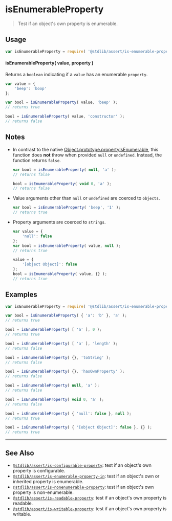 <!--

@license Apache-2.0

Copyright (c) 2018 The Stdlib Authors.

Licensed under the Apache License, Version 2.0 (the "License");
you may not use this file except in compliance with the License.
You may obtain a copy of the License at

   http://www.apache.org/licenses/LICENSE-2.0

Unless required by applicable law or agreed to in writing, software
distributed under the License is distributed on an "AS IS" BASIS,
WITHOUT WARRANTIES OR CONDITIONS OF ANY KIND, either express or implied.
See the License for the specific language governing permissions and
limitations under the License.

-->

# isEnumerableProperty

> Test if an object's own property is enumerable.

<section class="usage">

## Usage

```javascript
var isEnumerableProperty = require( '@stdlib/assert/is-enumerable-property' );
```

#### isEnumerableProperty( value, property )

Returns a `boolean` indicating if a `value` has an enumerable `property`.

```javascript
var value = {
    'beep': 'boop'
};

var bool = isEnumerableProperty( value, 'beep' );
// returns true

bool = isEnumerableProperty( value, 'constructor' );
// returns false
```

</section>

<!-- /.usage -->

<section class="notes">

## Notes

-   In contrast to the native [Object.prototype.propertyIsEnumerable][mdn-object-property-is-enumerable], this function does **not** throw when provided `null` or `undefined`. Instead, the function returns `false`.

    ```javascript
    var bool = isEnumerableProperty( null, 'a' );
    // returns false

    bool = isEnumerableProperty( void 0, 'a' );
    // returns false
    ```

-   Value arguments other than `null` or `undefined` are coerced to `objects`.

    ```javascript
    var bool = isEnumerableProperty( 'beep', '1' );
    // returns true
    ```

-   Property arguments are coerced to `strings`.

    ```javascript
    var value = {
        'null': false
    };
    var bool = isEnumerableProperty( value, null );
    // returns true

    value = {
        '[object Object]': false
    };
    bool = isEnumerableProperty( value, {} );
    // returns true
    ```

</section>

<!-- /.notes -->

<section class="examples">

## Examples

<!-- eslint-disable object-curly-newline -->

<!-- eslint no-undef: "error" -->

```javascript
var isEnumerableProperty = require( '@stdlib/assert/is-enumerable-property' );

var bool = isEnumerableProperty( { 'a': 'b' }, 'a' );
// returns true

bool = isEnumerableProperty( [ 'a' ], 0 );
// returns true

bool = isEnumerableProperty( [ 'a' ], 'length' );
// returns false

bool = isEnumerableProperty( {}, 'toString' );
// returns false

bool = isEnumerableProperty( {}, 'hasOwnProperty' );
// returns false

bool = isEnumerableProperty( null, 'a' );
// returns false

bool = isEnumerableProperty( void 0, 'a' );
// returns false

bool = isEnumerableProperty( { 'null': false }, null );
// returns true

bool = isEnumerableProperty( { '[object Object]': false }, {} );
// returns true
```

</section>

<!-- /.examples -->

<!-- Section for related `stdlib` packages. Do not manually edit this section, as it is automatically populated. -->

<section class="related">

* * *

## See Also

-   <span class="package-name">[`@stdlib/assert/is-configurable-property`][@stdlib/assert/is-configurable-property]</span><span class="delimiter">: </span><span class="description">test if an object's own property is configurable.</span>
-   <span class="package-name">[`@stdlib/assert/is-enumerable-property-in`][@stdlib/assert/is-enumerable-property-in]</span><span class="delimiter">: </span><span class="description">test if an object's own or inherited property is enumerable.</span>
-   <span class="package-name">[`@stdlib/assert/is-nonenumerable-property`][@stdlib/assert/is-nonenumerable-property]</span><span class="delimiter">: </span><span class="description">test if an object's own property is non-enumerable.</span>
-   <span class="package-name">[`@stdlib/assert/is-readable-property`][@stdlib/assert/is-readable-property]</span><span class="delimiter">: </span><span class="description">test if an object's own property is readable.</span>
-   <span class="package-name">[`@stdlib/assert/is-writable-property`][@stdlib/assert/is-writable-property]</span><span class="delimiter">: </span><span class="description">test if an object's own property is writable.</span>

</section>

<!-- /.related -->

<!-- Section for all links. Make sure to keep an empty line after the `section` element and another before the `/section` close. -->

<section class="links">

[mdn-object-property-is-enumerable]: https://developer.mozilla.org/en-US/docs/Web/JavaScript/Reference/Global_Objects/Object/propertyIsEnumerable

<!-- <related-links> -->

[@stdlib/assert/is-configurable-property]: https://github.com/stdlib-js/stdlib/tree/develop/lib/node_modules/%40stdlib/assert/is-configurable-property

[@stdlib/assert/is-enumerable-property-in]: https://github.com/stdlib-js/stdlib/tree/develop/lib/node_modules/%40stdlib/assert/is-enumerable-property-in

[@stdlib/assert/is-nonenumerable-property]: https://github.com/stdlib-js/stdlib/tree/develop/lib/node_modules/%40stdlib/assert/is-nonenumerable-property

[@stdlib/assert/is-readable-property]: https://github.com/stdlib-js/stdlib/tree/develop/lib/node_modules/%40stdlib/assert/is-readable-property

[@stdlib/assert/is-writable-property]: https://github.com/stdlib-js/stdlib/tree/develop/lib/node_modules/%40stdlib/assert/is-writable-property

<!-- </related-links> -->

</section>

<!-- /.links -->
